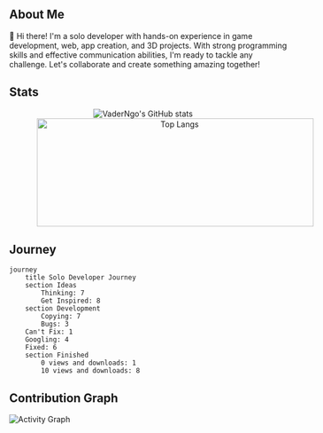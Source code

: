
<html>
<body>
	<h2>About Me</h2>
	<p>
		👋 Hi there! I'm a solo developer with hands-on experience in game development, web, app creation, and 3D projects. With strong programming skills and effective communication abilities, I'm ready to tackle any challenge. Let's collaborate and create something amazing together!
	</p>
	<h2>Stats</h2>
	<p align="center">
  <img src="https://github-readme-stats.vercel.app/api?username=VaderNgo&show_icons=true&theme=dark" alt="VaderNgo's GitHub stats" style="margin-right: 20px;" />
  <img src="https://github-readme-stats.vercel.app/api/top-langs/?username=VaderNgo&langs_count=12&layout=compact&size_weight=1&theme=dark" alt="Top Langs" style="width: 500px;height:195px;padding-left:50px;"/>
	</p>

  <div  id="header" align=center>
<!--     <div id="gif" >
      <img  width="300" height="300" src="https://github.com/VaderNgo/Assets/blob/main/MeTyping.gif"/>
    </div>
      <img src="https://readme-typing-svg.demolab.com?font=Fira+Code&duration=500&pause=3000&color=78F6F7&center=true&random=false&lines=++++Hi%2C+I'm+VaderNgo+%F0%9F%98%83+;Welcome+to+my+github+%F0%9F%91%8B" alt="Typing SVG" /> -->
</div>

<h2>Journey</h2>

```mermaid
journey
	title Solo Developer Journey
	section Ideas
		Thinking: 7
		Get Inspired: 8
	section Development
		Copying: 7
		Bugs: 3
    Can't Fix: 1
    Googling: 4
    Fixed: 6
	section Finished
		0 views and downloads: 1
		10 views and downloads: 8
```
<h2>Contribution Graph</h2>

![Activity Graph](https://github-readme-activity-graph.vercel.app/graph?username=VaderNgo&bg_color=000000&color=73c232&line=1af492&point=ffffff&area=true&hide_border=true)
